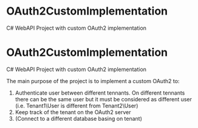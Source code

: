 # OAuth2CustomImplementation
C# WebAPI Project with custom OAuth2 implementation

# OAuth2CustomImplementation
C# WebAPI Project with custom OAuth2 implementation

The main purpose of the project is to implement a custom OAuth2 to:
1. Authenticate user between different tennants. On different tennants there can be the same user but it must be considered as different user (i.e. Tenant1\User is different from Tenant2\User)
2. Keep track of the tenant on the OAuth2 server
3. (Connect to a different database basing on tenant)
